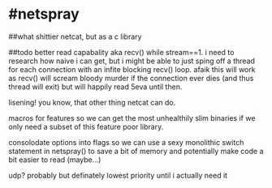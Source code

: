 #netspray
========
##what
shittier netcat, but as a c library

##todo
better read capabality aka recv() while stream==1. i need to research how naive i can get,
but i might be able to just sping off a thread for each connection with an infite blocking recv() loop.
afaik this will work as recv() will scream bloody murder if the connection ever dies (and thus thread will exit)
but will happily read 5eva until then.

lisening! you know, that other thing netcat can do.

macros for features so we can get the most unhealthily slim binaries if we only need a subset of this feature poor library.

consolodate options into flags so we can use a sexy monolithic switch statement in netspray()
to save a bit of memory and potentially make code a bit easier to read (maybe...)

udp? probably but definately lowest priority until i actually need it
